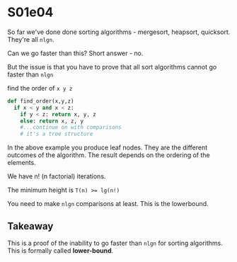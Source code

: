 # S01e04

So far we've done done sorting algorithms - mergesort, heapsort, quicksort. They're all `nlgn`. 


Can we go faster than this? Short answer - no.

But the issue is that you have to prove that all sort algorithms cannot go faster than `nlgn`



find the order of `x y z` 


```python
def find_order(x,y,z)
  if x < y and x < z:
    if y < z: return x, y, z
    else: return x, z, y
    #...continue on with comparisons
    # it's a tree structure
```

In the above example you produce leaf nodes. They are the different outcomes of the algorithm. The result depends on the ordering of the elements.

We have n! (n factorial) iterations.

The minimum height is `T(n) >= lg(n!)`

You need to make `nlgn` comparisons at least. This is the lowerbound.


## Takeaway

This is a proof of the inability to go faster than `nlgn` for sorting algorithms. This is formally called **lower-bound**.

